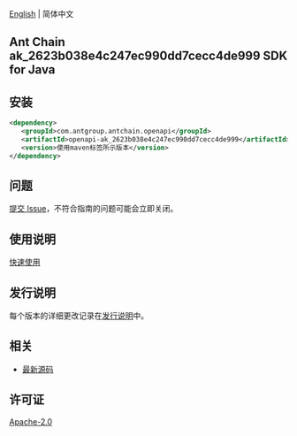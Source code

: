 [English](README.md) | 简体中文

## Ant Chain ak_2623b038e4c247ec990dd7cecc4de999 SDK for Java

## 安装

```xml
<dependency>
   <groupId>com.antgroup.antchain.openapi</groupId>
   <artifactId>openapi-ak_2623b038e4c247ec990dd7cecc4de999</artifactId>
   <version>使用maven标签所示版本</version>
</dependency>
```

## 问题

[提交 Issue](https://github.com/alipay/antchain-openapi-prod-sdk/issues/new)，不符合指南的问题可能会立即关闭。

## 使用说明

[快速使用](https://github.com/alipay/antchain-openapi-prod-sdk)

## 发行说明

每个版本的详细更改记录在[发行说明](./ChangeLog.txt)中。

## 相关

- [最新源码](https://github.com/alipay/antchain-openapi-prod-sdk/)

## 许可证

[Apache-2.0](http://www.apache.org/licenses/LICENSE-2.0)
